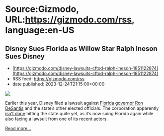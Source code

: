 # Source:Gizmodo, URL:https://gizmodo.com/rss, language:en-US

## Disney Sues Florida as Willow Star Ralph Ineson Sues Disney
 - [https://gizmodo.com/disney-lawsuits-cftod-ralph-ineson-1851122874](https://gizmodo.com/disney-lawsuits-cftod-ralph-ineson-1851122874)
 - RSS feed: https://gizmodo.com/rss
 - date published: 2023-12-24T21:15:00+00:00

<img class="type:primaryImage" src="https://i.kinja-img.com/image/upload/c_fit,q_80,w_636/5d348be989bc99308ed38a41e3e96345.jpg" /><p>Earlier this year, Disney filed a lawsuit against <a class="sc-1out364-0 dPMosf sc-145m8ut-0 lcFFec js_link" href="https://gizmodo.com/disney-ron-desantis-2024-florida-disney-world-1850378335">Florida governor Ron DeSantis</a> and the state’s other elected officials. The corporation apparently <a class="sc-1out364-0 dPMosf sc-145m8ut-0 lcFFec js_link" href="https://gizmodo.com/ron-desantis-disney-lawsuit-move-on-free-speech-1850751892">isn’t done</a> hitting the state quite yet, as it’s now suing Florida again while also facing a lawsuit from one of its recent actors.<br /></p><p><a href="https://gizmodo.com/disney-lawsuits-cftod-ralph-ineson-1851122874">Read more...</a></p>

